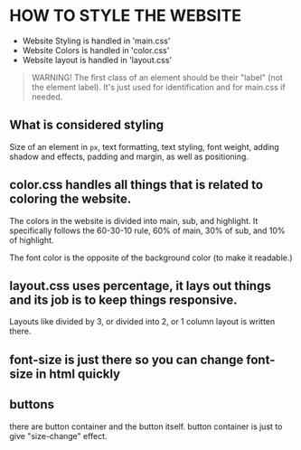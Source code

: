 # HOW TO STYLE THE WEBSITE

- Website Styling is handled in 'main.css'
- Website Colors is handled in 'color.css'
- Website layout is handled in 'layout.css'

> WARNING!
    The first class of an element should be their "label" (not the element label). It's just used for identification and for main.css if needed.

## What is considered styling
Size of an element in `px`, text formatting, text styling, font weight, adding shadow and effects, padding and margin, as well as positioning.

## color.css handles all things that is related to coloring the website.
The colors in the website is divided into main, sub, and highlight. It specifically follows the 60-30-10 rule, 60% of main, 30% of sub, and 10% of highlight.

The font color is the opposite of the background color (to make it readable.)

## layout.css uses percentage, it lays out things and its job is to keep things responsive.
Layouts like divided by 3, or divided into 2, or 1 column layout is written there.

## font-size is just there so you can change font-size in html quickly

## buttons
there are button container and the button itself. button container is just to give "size-change" effect.